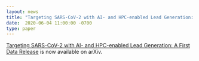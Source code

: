 ```yaml
---
layout: news
title: "Targeting SARS-CoV-2 with AI- and HPC-enabled Lead Generation: A First Data Release"
date:  2020-06-04 11:00:00 -0700
type: paper
---
```


[Targeting SARS-CoV-2 with AI- and HPC-enabled Lead Generation: A First Data Release](https://arxiv.org/abs/2006.02431) is now available on arXiv.

